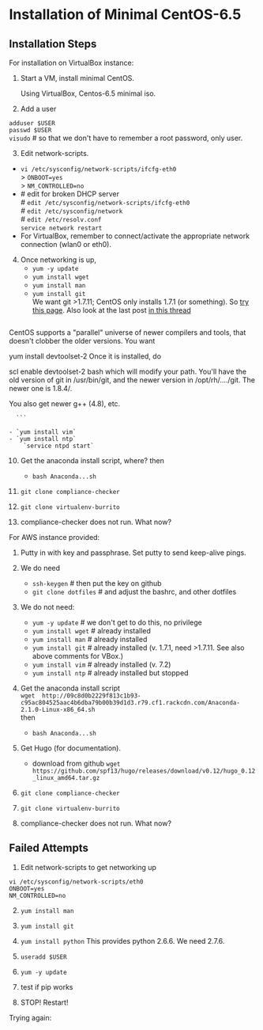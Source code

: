 Installation of Minimal CentOS-6.5
==================================

Installation Steps
------------------

For installation on VirtualBox instance: 

1.  Start a VM, install minimal CentOS.

    Using VirtualBox, Centos-6.5 minimal iso.  

2.  Add a user

   `adduser $USER`  
   `passwd $USER`  
   `visudo`  # so that we don't have to remember a root password, only user.


3.  Edit network-scripts.
   - `vi /etc/sysconfig/network-scripts/ifcfg-eth0`  
   	> `ONBOOT=yes`  
   	> `NM_CONTROLLED=no`  
   - \# edit for broken DHCP server  
		\# `edit /etc/sysconfig/network-scripts/ifcfg-eth0`  
		\# `edit /etc/sysconfig/network`    
		\# `edit /etc/resolv.conf`    
	`service network restart`
   - For VirtualBox, remember to connect/activate the appropriate network connection (wlan0 or eth0).
  
4.  Once networking is up,
	- `yum -y update` 
	- `yum install wget`  
	- `yum install man`  
	- `yum install git`  
	   We want git >1.7.11; CentOS only installs 1.7.1 (or something). So [try this                     page](http://tecadmin.net/install-git-1-9-on-centos-rhel/). 
Also look at the last post [in this thread](http://serverfault.com/questions/448814/yum-doesnt-install-latest-version-of-git-on-centos6)
       ```
CentOS supports a "parallel" universe of newer compilers and tools, that doesn't clobber the older versions. You want

yum install devtoolset-2
Once it is installed, do

scl enable devtoolset-2 bash
which will modify your path. You'll have the old version of git in /usr/bin/git, and the newer version in /opt/rh/..../git. The newer one is 1.8.4/.

You also get newer g++ (4.8), etc.

      ```
        
	- `yum install vim`  
	- `yum install ntp`   
   		`service ntpd start`  

10. Get the anaconda install script, where? then
	- `bash Anaconda...sh`  

11. `git clone compliance-checker`  
12. `git clone virtualenv-burrito`  
13.  compliance-checker does not run. What now?

For AWS instance provided:

1.  Putty in with key and passphrase. Set putty to send keep-alive pings.
2.  We do need   
	* `ssh-keygen` \# then put the key on github   
	* `git clone dotfiles`  \# and adjust the bashrc, and other dotfiles   

	
2.  We do not need:   
  	- `yum -y update`  \# we don't get to do this, no privilege
	- `yum install wget`  \# already installed
	- `yum install man`   # already installed
	- `yum install git`   # already installed  (v. 1.7.1, need >1.7.11. See also above comments for VBox.)
	- `yum install vim`   # already installed (v. 7.2)
	- `yum install ntp`   # already installed but stopped
4. Get the anaconda install script    
	`wget  http://09c8d0b2229f813c1b93-c95ac804525aac4b6dba79b00b39d1d3.r79.cf1.rackcdn.com/Anaconda-2.1.0-Linux-x86_64.sh`    
	then
	- `bash Anaconda...sh`  
5. Get Hugo (for documentation).
	- download from github
	`wget https://github.com/spf13/hugo/releases/download/v0.12/hugo_0.12_linux_amd64.tar.gz`


11. `git clone compliance-checker`  
12. `git clone virtualenv-burrito`  
13.  compliance-checker does not run. What now?


## Failed Attempts

1.  Edit network-scripts to get networking up
  
  `vi /etc/sysconfig/network-scripts/eth0`  
     `ONBOOT=yes`  
     `NM_CONTROLLED=no`  

2.  `yum install man`
3.  `yum install git`
4.  `yum install python` 
   This provides python 2.6.6. We need 2.7.6.  

5.  `useradd $USER`
6.  `yum -y update`
7.  test if pip works
8.  STOP! Restart!


Trying again:


